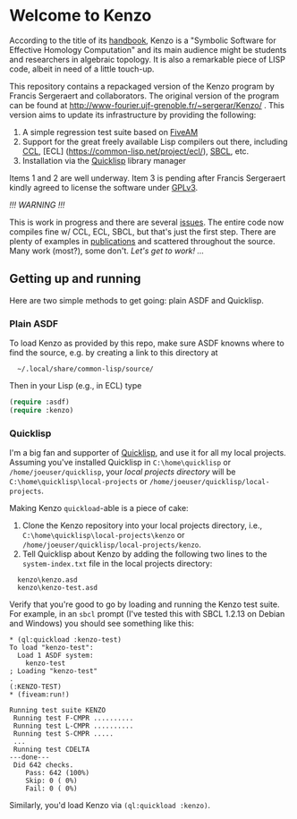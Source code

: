 # Welcome to Kenzo

According to the title of its
[handbook](http://www-fourier.ujf-grenoble.fr/~sergerar/Kenzo/Kenzo-doc.pdf),
Kenzo is a "Symbolic Software for Effective Homology Computation" and
its main audience might be students and researchers in algebraic topology.
It is also a remarkable piece of LISP code, albeit in need of a little touch-up.

This repository contains a repackaged version of the Kenzo program by Francis Sergeraert
and collaborators. The original version of the program can be found
at http://www-fourier.ujf-grenoble.fr/~sergerar/Kenzo/ .
This version aims to update its infrastructure by providing the following:

1. A simple regression test suite based on [FiveAM](http://common-lisp.net/project/fiveam/)
2. Support for the great freely available Lisp compilers out there, including [CCL](http://ccl.clozure.com/), [ECL] (https://common-lisp.net/project/ecl/), [SBCL](http://www.sbcl.org/), etc.
3. Installation via the [Quicklisp](http://www.quicklisp.org/beta/) library
   manager

Items 1 and 2 are well underway. Item 3 is pending after Francis Sergeraert kindly
agreed to license the software under [GPLv3](http://www.gnu.org/licenses/gpl-3.0.en.html).

*!!! WARNING !!!*

This is work in progress and there are several [issues](https://github.com/gheber/kenzo/issues).
The entire code now compiles fine w/ CCL, ECL, SBCL, but that's just the first step. There are plenty
of examples in [publications](http://www-fourier.ujf-grenoble.fr/~sergerar/Papers/) and scattered
throughout the source. Many work (most?), some don't. *Let's get to work! ...*

## Getting up and running

Here are two simple methods to get going: plain ASDF and Quicklisp.

### Plain ASDF

To load Kenzo as provided by this repo, make sure ASDF knowns where to find
the source, e.g. by creating a link to this directory at

      ~/.local/share/common-lisp/source/

Then in your Lisp (e.g., in ECL) type
```lisp
(require :asdf)
(require :kenzo)
```

### Quicklisp

I'm a big fan and supporter of [Quicklisp](http://www.quicklisp.org/beta/), and use it for all my local projects.
Assuming you've installed Quicklisp in `C:\home\quicklisp` or `/home/joeuser/quicklisp`, your *local projects directory* will be `C:\home\quicklisp\local-projects` or `/home/joeuser/quicklisp/local-projects`.

Making Kenzo `quickload`-able is a piece of cake:

1. Clone the Kenzo repository into your local projects directory, i.e., `C:\home\quicklisp\local-projects\kenzo` or `/home/joeuser/quicklisp/local-projects/kenzo`.
2. Tell Quicklisp about Kenzo by adding the following two lines to the `system-index.txt` file in the local projects directory:
```
  kenzo\kenzo.asd
  kenzo\kenzo-test.asd
```
Verify that you're good to go by loading and running the Kenzo test suite. For example, in an `sbcl` prompt (I've tested this with SBCL 1.2.13 on Debian and Windows) you should see something like this:
```
* (ql:quickload :kenzo-test)
To load "kenzo-test":
  Load 1 ASDF system:
    kenzo-test
; Loading "kenzo-test"
.
(:KENZO-TEST)
* (fiveam:run!)

Running test suite KENZO
 Running test F-CMPR ..........
 Running test L-CMPR ..........
 Running test S-CMPR .....
 ...
 Running test CDELTA
---done---
 Did 642 checks.
    Pass: 642 (100%)
    Skip: 0 ( 0%)
    Fail: 0 ( 0%)
```

Similarly, you'd load Kenzo via `(ql:quickload :kenzo)`.

